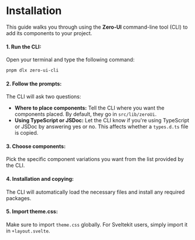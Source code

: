 # Installation

This guide walks you through using the **Zero-UI** command-line tool (CLI) to add its components to your project.

#### 1. Run the CLI:

Open your terminal and type the following command:

```Bash
pnpm dlx zero-ui-cli
```

#### 2. Follow the prompts:

The CLI will ask two questions:

- **Where to place components:** Tell the CLI where you want the components placed. By default, they go in `src/lib/zeroUi`.
- **Using TypeScript or JSDoc:** Let the CLI know if you're using TypeScript or JSDoc by answering yes or no. This affects whether a `types.d.ts` file is copied.
#### 3. Choose components:

Pick the specific component variations you want from the list provided by the CLI.
#### 4. Installation and copying:

The CLI will automatically load the necessary files and install any required packages.
#### 5. Import theme.css:

Make sure to import `theme.css` globally. For Sveltekit users, simply import it in `+layout.svelte`.

